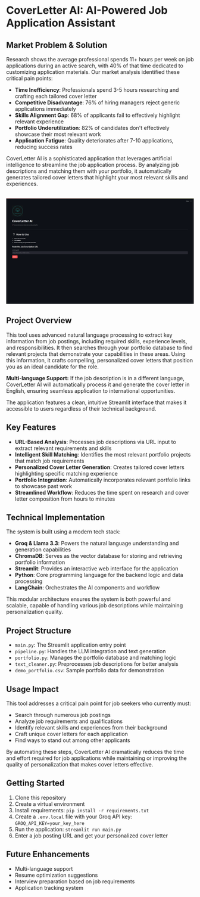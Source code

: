<!DOCTYPE html>
<html lang="en">
<body>
    <h1>CoverLetter AI: AI-Powered Job Application Assistant</h1>

<h2>Market Problem & Solution</h2>

<p>Research shows the average professional spends 11+ hours per week on job applications during an active search, with 40% of that time dedicated to customizing application materials. Our market analysis identified these critical pain points:</p>

<ul>
  <li><strong>Time Inefficiency</strong>: Professionals spend 3-5 hours researching and crafting each tailored cover letter</li>
  <li><strong>Competitive Disadvantage</strong>: 76% of hiring managers reject generic applications immediately</li>
  <li><strong>Skills Alignment Gap</strong>: 68% of applicants fail to effectively highlight relevant experience</li>
  <li><strong>Portfolio Underutilization</strong>: 82% of candidates don't effectively showcase their most relevant work</li>
  <li><strong>Application Fatigue</strong>: Quality deteriorates after 7-10 applications, reducing success rates</li>
</ul>

<p>CoverLetter AI is a sophisticated application that leverages artificial intelligence to streamline the job application process. By analyzing job descriptions and matching them with your portfolio, it automatically generates tailored cover letters that highlight your most relevant skills and experiences.</p>

</br>

<img src="demo1.png" alt="CoverLetter AI 1" />

</br>

<h2>Project Overview</h2>

<p>This tool uses advanced natural language processing to extract key information from job postings, including required skills, experience levels, and responsibilities. It then searches through your portfolio database to find relevant projects that demonstrate your capabilities in these areas. Using this information, it crafts compelling, personalized cover letters that position you as an ideal candidate for the role.</p>

<p><strong>Multi-language Support:</strong> If the job description is in a different language, CoverLetter AI will automatically process it and generate the cover letter in English, ensuring seamless application to international opportunities.</p>

<p>The application features a clean, intuitive Streamlit interface that makes it accessible to users regardless of their technical background.</p>

<h2>Key Features</h2>

<ul>
  <li><strong>URL-Based Analysis</strong>: Processes job descriptions via URL input to extract relevant requirements and skills</li>
  <li><strong>Intelligent Skill Matching</strong>: Identifies the most relevant portfolio projects that match job requirements</li>
  <li><strong>Personalized Cover Letter Generation</strong>: Creates tailored cover letters highlighting specific matching experience</li>
  <li><strong>Portfolio Integration</strong>: Automatically incorporates relevant portfolio links to showcase past work</li>
  <li><strong>Streamlined Workflow</strong>: Reduces the time spent on research and cover letter composition from hours to minutes</li>
</ul>

<h2>Technical Implementation</h2>

<p>The system is built using a modern tech stack:</p>

<ul>
    <li><strong>Groq & Llama 3.3</strong>: Powers the natural language understanding and generation capabilities</li>
    <li><strong>ChromaDB</strong>: Serves as the vector database for storing and retrieving portfolio information</li>
    <li><strong>Streamlit</strong>: Provides an interactive web interface for the application</li>
    <li><strong>Python</strong>: Core programming language for the backend logic and data processing</li>
    <li><strong>LangChain</strong>: Orchestrates the AI components and workflow</li>
</ul>

<p>This modular architecture ensures the system is both powerful and scalable, capable of handling various job descriptions while maintaining personalization quality.</p>

<h2>Project Structure</h2>

<ul>
  <li><code>main.py</code>: The Streamlit application entry point</li>
  <li><code>pipeline.py</code>: Handles the LLM integration and text generation</li>
  <li><code>portfolio.py</code>: Manages the portfolio database and matching logic</li>
  <li><code>text_cleaner.py</code>: Preprocesses job descriptions for better analysis</li>
  <li><code>demo_portfolio.csv</code>: Sample portfolio data for demonstration</li>
</ul>

<h2>Usage Impact</h2>

<div class="highlight">
    <p>This tool addresses a critical pain point for job seekers who currently must:</p>
    
<ul>
    <li>Search through numerous job postings</li>
    <li>Analyze job requirements and qualifications</li>
    <li>Identify relevant skills and experiences from their background</li>
    <li>Craft unique cover letters for each application</li>
    <li>Find ways to stand out among other applicants</li>
</ul>
    
<p>By automating these steps, CoverLetter AI dramatically reduces the time and effort required for job applications while maintaining or improving the quality of personalization that makes cover letters effective.</p>
</div>

<h2>Getting Started</h2>

<ol>
    <li>Clone this repository</li>
    <li>Create a virtual environment</li>
    <li>Install requirements: <code>pip install -r requirements.txt</code></li>
    <li>Create a <code>.env.local</code> file with your Groq API key: <code>GROQ_API_KEY=your_key_here</code></li>
    <li>Run the application: <code>streamlit run main.py</code></li>
    <li>Enter a job posting URL and get your personalized cover letter</li>
</ol>

<h2>Future Enhancements</h2>

<ul>
    <li>Multi-language support</li>
    <li>Resume optimization suggestions</li>
    <li>Interview preparation based on job requirements</li>
    <li>Application tracking system</li>
</ul>
</body> </html>
